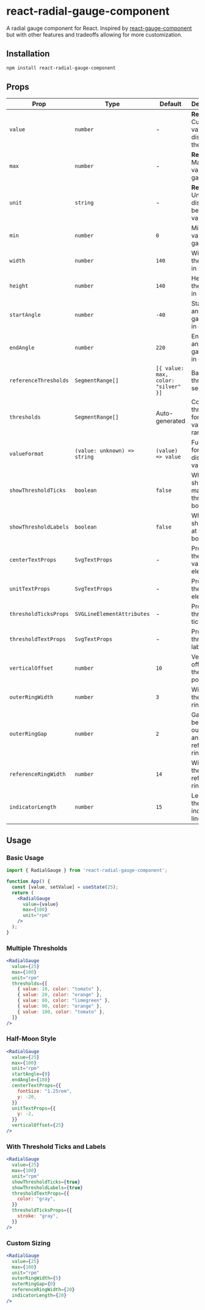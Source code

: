 # react-radial-gauge-component

A radial gauge component for React. Inspired by [react-gauge-component](https://www.npmjs.com/package/react-gauge-component) but with other features and tradeoffs allowing for more customization.

## Installation

```bash
npm install react-radial-gauge-component
```

## Props

| Prop | Type | Default | Description |
| --- | --- | --- | --- |
| `value` | `number` | - | **Required.** Current value to display on the gauge |
| `max` | `number` | - | **Required.** Maximum value of the gauge |
| `unit` | `string` | - | **Required.** Unit label displayed below the value |
| `min` | `number` | `0` | Minimum value of the gauge |
| `width` | `number` | `140` | Width of the gauge in pixels |
| `height` | `number` | `140` | Height of the gauge in pixels |
| `startAngle` | `number` | `-40` | Starting angle of the gauge arc in degrees |
| `endAngle` | `number` | `220` | Ending angle of the gauge arc in degrees |
| `referenceThresholds` | `SegmentRange[]` | `[{ value: max, color: "silver" }]` | Background threshold segments |
| `thresholds` | `SegmentRange[]` | Auto-generated | Color thresholds for different value ranges |
| `valueFormat` | `(value: unknown) => string` | `(value) => value` | Function to format the displayed value |
| `showThresholdTicks` | `boolean` | `false` | Whether to show tick marks at threshold boundaries |
| `showThresholdLabels` | `boolean` | `false` | Whether to show labels at threshold boundaries |
| `centerTextProps` | `SvgTextProps` | - | Props for the center value text element |
| `unitTextProps` | `SvgTextProps` | - | Props for the unit text element |
| `thresholdTicksProps` | `SVGLineElementAttributes` | - | Props for threshold tick lines |
| `thresholdTextProps` | `SvgTextProps` | - | Props for threshold labels |
| `verticalOffset` | `number` | `10` | Vertical offset for the gauge position |
| `outerRingWidth` | `number` | `3` | Width of the outer ring |
| `outerRingGap` | `number` | `2` | Gap between outer ring and reference ring |
| `referenceRingWidth` | `number` | `14` | Width of the reference ring |
| `indicatorLength` | `number` | `15` | Length of the value indicator line |

## Usage

### Basic Usage

```jsx
import { RadialGauge } from 'react-radial-gauge-component';

function App() {
  const [value, setValue] = useState(25);
  return (
    <RadialGauge 
      value={value} 
      max={100} 
      unit="rpm" 
    />
  );
}
```

### Multiple Thresholds

```jsx
<RadialGauge
  value={25}
  max={100}
  unit="rpm"
  thresholds={[
    { value: 10, color: "tomato" },
    { value: 20, color: "orange" },
    { value: 80, color: "limegreen" },
    { value: 90, color: "orange" },
    { value: 100, color: "tomato" },
  ]}
/>
```

### Half-Moon Style

```jsx
<RadialGauge
  value={25}
  max={100}
  unit="rpm"
  startAngle={0}
  endAngle={180}
  centerTextProps={{
    fontSize: "1.25rem",
    y: -20,
  }}
  unitTextProps={{
    y: -2,
  }}
  verticalOffset={25}
/>
```

### With Threshold Ticks and Labels

```jsx
<RadialGauge
  value={25}
  max={100}
  unit="rpm"
  showThresholdTicks={true}
  showThresholdLabels={true}
  thresholdTextProps={{
    color: "gray",
  }}
  thresholdTicksProps={{
    stroke: "gray",
  }}
/>
```

### Custom Sizing

```jsx
<RadialGauge
  value={25}
  max={100}
  unit="rpm"
  outerRingWidth={5}
  outerRingGap={0}
  referenceRingWidth={20}
  indicatorLength={20}
/>
```

